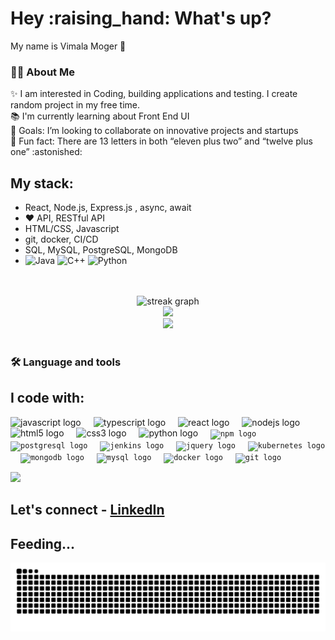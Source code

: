 <h1 align="left">Hey :raising_hand: What's up?</h1>
<p align="left">My name is Vimala Moger 👀</p>

<h3 align="left">👩‍💻  About Me</h3>

<p align="left">✨ I am interested in Coding, building applications and testing. I create random project in my free time. 
  <br>📚 I'm currently learning about Front End UI 
  <br>🎯 Goals:  I’m looking to collaborate on innovative projects and startups
  <br>🎲 Fun fact: There are 13 letters in both “eleven plus two” and “twelve plus one” :astonished:</p>

  ## My stack:
- React, Node.js, Express.js , async, await
- ❤️ API, RESTful API
- HTML/CSS, Javascript
- git, docker, CI/CD
- SQL, MySQL, PostgreSQL, MongoDB
- ![Java](https://img.shields.io/badge/java-%23ED8B00.svg?style=for-the-badge&logo=openjdk&logoColor=white) ![C++](https://img.shields.io/badge/c++-%2300599C.svg?style=for-the-badge&logo=c%2B%2B&logoColor=white) ![Python](https://img.shields.io/badge/python-3670A0?style=for-the-badge&logo=python&logoColor=ffdd54)
 <br>
<div align="center">
  <br>
  <img src="https://streak-stats.demolab.com?user=VimalaMoger&locale=en&mode=daily&theme=dark&hide_border=false&border_radius=5&order=3" height="220" alt="streak graph"  />
  <br/>
  <img src="https://github-readme-stats.vercel.app/api/top-langs/?username=VimalaMoger&theme=aura&hide_border=true&include_all_commits=true&count_private=true&layout=compact" width="36%" />
 </br>
 <img width="440px" src="https://github-readme-activity-graph.vercel.app/graph?username=VimalaMoger&theme=github">
</div>
<br>
<h3 align="left">🛠 Language and tools</h3>
<h2 align="left"><b>I code with: </b></h2>
<div align="left">
  <img src="https://cdn.jsdelivr.net/gh/devicons/devicon/icons/javascript/javascript-original.svg" height="40" alt="javascript logo"  />
  <img width="12" />
  <img src="https://cdn.jsdelivr.net/gh/devicons/devicon/icons/typescript/typescript-original.svg" height="40" alt="typescript logo"  />
  <img width="12" />
  <img src="https://cdn.jsdelivr.net/gh/devicons/devicon/icons/react/react-original.svg" height="40" alt="react logo"  />
  <img width="12" />
  <img src="https://cdn.jsdelivr.net/gh/devicons/devicon/icons/nodejs/nodejs-original.svg" height="40" alt="nodejs logo"  />
  <img width="12" />  
  <img src="https://cdn.jsdelivr.net/gh/devicons/devicon/icons/html5/html5-original.svg" height="30" alt="html5 logo"  />
  <img width="12" />
  <img src="https://cdn.jsdelivr.net/gh/devicons/devicon/icons/css3/css3-original.svg" height="30" alt="css3 logo"  />
  <img width="12" />
  <img src="https://cdn.jsdelivr.net/gh/devicons/devicon/icons/python/python-original.svg" height="30" alt="python logo"  />
  <img width="12" />
  <code><img src="https://cdn.jsdelivr.net/gh/devicons/devicon/icons/npm/npm-original-wordmark.svg" height="30" alt="npm logo"  /></code>
  <img width="12" />
  <code><img src="https://cdn.jsdelivr.net/gh/devicons/devicon/icons/postgresql/postgresql-original.svg" height="30" alt="postgresql logo"  /></code>
  <img width="12" />
  <code><img src="https://skillicons.dev/icons?i=jenkins" height="30" alt="jenkins logo"  /></code>
  <img width="12" />
  <code><img src="https://cdn.jsdelivr.net/gh/devicons/devicon/icons/jquery/jquery-original.svg" height="30" alt="jquery logo"  /></code>
  <img width="12" />
  <code><img src="https://cdn.jsdelivr.net/gh/devicons/devicon/icons/kubernetes/kubernetes-plain.svg" height="30" alt="kubernetes logo"  /></code>
  <img width="12" />
  <code><img src="https://cdn.jsdelivr.net/gh/devicons/devicon/icons/mongodb/mongodb-original.svg" height="30" alt="mongodb logo"  /></code>
  <img width="12" />
  <code><img src="https://skillicons.dev/icons?i=mysql" height="30" alt="mysql logo"  /></code>
  <img width="12" />
  <code><img src="https://cdn.jsdelivr.net/gh/devicons/devicon/icons/docker/docker-original.svg" height="30" alt="docker logo"  /></code>
  <img width="12" />
  <code><img src="https://cdn.jsdelivr.net/gh/devicons/devicon/icons/git/git-original.svg" height="30" alt="git logo"  /></code>
  <img width="12" />
  <p>
  <a href="https://skillicons.dev">
    <img src="https://skillicons.dev/icons?i=github,postman,vscode,bootstrap,java,angular,spring,maven,hibernate,heroku,aws,flask,eclipse,selenium" />
  </a>
</p>
</div>


## Let's connect - [LinkedIn](https://www.linkedin.com/in/vimala-moger-73b291302 "My LinkedIn profile page")

## Feeding...
![snake gif](https://github.com/VimalaMoger/VimalaMoger/blob/output/github-contribution-grid-snake.svg)
